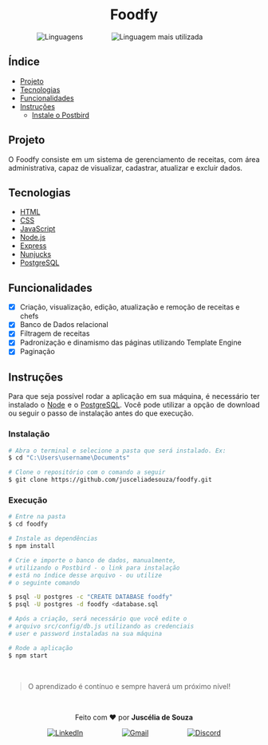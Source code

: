 <h1 align=center>Foodfy</h1>

<p align="center" style="display: flex; justify-content: space-evenly;">
  <img src="https://img.shields.io/github/languages/count/jusceliadesouza/foodfy?color=%237159c1&style=for-the-badge" alt="Linguagens">
  <img src="https://img.shields.io/github/languages/top/jusceliadesouza/foodfy?color=%237159c1&style=for-the-badge" alt="Linguagem mais utilizada">
  <img src="https://img.shields.io/github/last-commit/jusceliadesouza/foodfy?color=%237159c1&style=for-the-badge"
    alt="">
</p>

## Índice
  
- [Projeto](#projeto)
- [Tecnologias](#tecnologias)
- [Funcionalidades](#funcionalidades)
- [Instruções](#instruções)
  - [Instale o Postbird](https://www.electronjs.org/apps/postbird)

## Projeto

<p align=justify>
O Foodfy consiste em um sistema de gerenciamento de receitas, com área administrativa, capaz de visualizar, cadastrar, atualizar e excluir dados. 
</p>

## Tecnologias

- [HTML](https://devdocs.io/html/)
- [CSS](https://devdocs.io/css/)
- [JavaScript](https://devdocs.io/javascript)
- [Node.js](https://nodejs.org/en/)
- [Express](https://expressjs.com/)
- [Nunjucks](https://mozilla.github.io/nunjucks/)
- [PostgreSQL](https://www.postgresql.org/)

## Funcionalidades

- [x] Criação, visualização, edição, atualização e remoção de receitas e chefs
- [x] Banco de Dados relacional 
- [x] Filtragem de receitas
- [x] Padronização e dinamismo das páginas utilizando Template Engine
- [x] Paginação

## Instruções

<p align=justify>
  Para que seja possível rodar a aplicação em sua máquina, é necessário ter instalado o <a href="https://nodejs.org/en/" target="_blank">Node</a> e o <a href="https://www.postgresql.org/">PostgreSQL</a>. Você pode utilizar a opção de download ou seguir o passo de instalação antes do que execução.
</p>

### Instalação
```bash
# Abra o terminal e selecione a pasta que será instalado. Ex:
$ cd "C:\Users\username\Documents"

# Clone o repositório com o comando a seguir
$ git clone https://github.com/jusceliadesouza/foodfy.git
```

### Execução

```bash
# Entre na pasta
$ cd foodfy

# Instale as dependências
$ npm install

# Crie e importe o banco de dados, manualmente, 
# utilizando o Postbird - o link para instalação 
# está no índice desse arquivo - ou utilize
# o seguinte comando

$ psql -U postgres -c "CREATE DATABASE foodfy"
$ psql -U postgres -d foodfy <database.sql

# Após a criação, será necessário que você edite o
# arquivo src/config/db.js utilizando as credenciais
# user e password instaladas na sua máquina

# Rode a aplicação
$ npm start
```
<br>

> O aprendizado é contínuo e sempre haverá um próximo nível!

<br>

<p align=center>Feito com ❤ por <strong>Juscélia de Souza</strong></p>

<p align="center" style="display: flex; justify-content: space-evenly;">
  <a href="https://www.linkedin.com/in/jusceliadesouza/" target="_blank" rel="noopener noreferrer">
    <img src="https://img.shields.io/badge/-Linkedin-2D2C2A?style=for-the-badge&logo=Linkedin&logoColor=blue"
      alt="LinkedIn">
  </a>
  <a href="mailto:jusceliadesousa@gmail.com">
    <img src="https://img.shields.io/badge/-Gmail-2D2C2A?style=for-the-badge&logo=Gmail&logoColor=red" alt="Gmail">
  </a>
  <a href="https://discord.com/channels/@me/677177966693974056">
    <img src="https://img.shields.io/badge/-Discord-2D2C2A?style=for-the-badge&logo=Discord&logoColor=f2f2f2"
      alt="Discord">
  </a>
</p>
